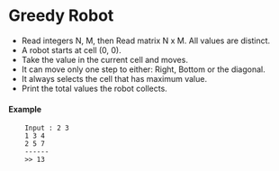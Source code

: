 # Greedy Robot

- Read integers N, M, then Read matrix N x M. All values are distinct.
- A robot starts at cell (0, 0).
- Take the value in the current cell and moves.
- It can move only one step to either: Right, Bottom or the diagonal.
- It always selects the cell that has maximum value.
- Print the total values the robot collects.

#### Example
```
    Input : 2 3
    1 3 4
    2 5 7
    ------
    >> 13
```